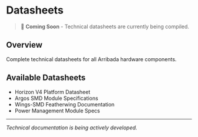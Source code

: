 # Datasheets

> 🚧 **Coming Soon** - Technical datasheets are currently being compiled.

## Overview
Complete technical datasheets for all Arribada hardware components.

## Available Datasheets
- Horizon V4 Platform Datasheet
- Argos SMD Module Specifications
- Wings-SMD Featherwing Documentation
- Power Management Module Specs

---
*Technical documentation is being actively developed.*
